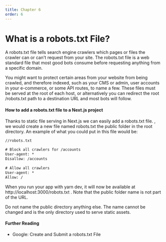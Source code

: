 ```yaml
---
title: Chapter 6
order: 6
---
```


# What is a robots.txt File?


A robots.txt file tells search engine crawlers which pages or files the crawler can or can't
request from your site. The robots.txt file is a web standard file that most good bots consume before requesting anything from a specific domain.

You might want to protect certain areas from your website from being crawled, and therefore indexed, such as your CMS or admin, user accounts in your e-commerce, or some API routes, to name a few. These files must be served at the root of each host, or alternatively you can redirect the root /robots.txt path to a destination URL and most bots will follow.

#### How to add a robots.txt file to a Next.js project

Thanks to static file serving in Next.js we can easily add a robots.txt file. , we would create a new file named robots.txt the public folder in the root directory. An example of what you could put in this file would be:

```txt
//robots.txt
 
# Block all crawlers for /accounts
User-agent: *
Disallow: /accounts
 
# Allow all crawlers
User-agent: *
Allow: /
```

When you run your app with yarn dev, it will now be available at http://localhost:3000/robots.txt . Note that the public folder name is not part of the URL.

Do not name the public directory anything else. The name cannot be changed and is the only directory used to serve static assets.

#### Further Reading

- Google: Create and Submit a robots.txt File

